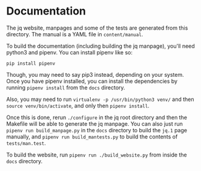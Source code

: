 Documentation
=============

The jq website, manpages and some of the tests are generated from this
directory. The manual is a YAML file in `content/manual`.

To build the documentation (including building the jq manpage), you'll
need python3 and pipenv. You can install pipenv like so:

    pip install pipenv

Though, you may need to say pip3 instead, depending on your system. Once
you have pipenv installed, you can install the dependencies by running
`pipenv install` from the `docs` directory.

Also, you may need to run `virtualenv -p /usr/bin/python3 venv/` and
then `source venv/bin/activate`, and only then `pipenv install`.

Once this is done, rerun `./configure` in the jq root directory and then
the Makefile will be able to generate the jq manpage.  You can also just
run `pipenv run build_manpage.py` in the `docs` directory to build the
`jq.1` page manually, and `pipenv run build_mantests.py` to build the
contents of `tests/man.test`.

To build the website, run `pipenv run ./build_website.py` from inside
the `docs` directory.
